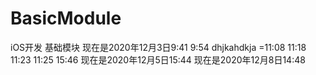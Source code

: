 # BasicModule
iOS开发 基础模块
现在是2020年12月3日9:41
9:54
dhjkahdkja
=11:08
11:18
11:23
11:25
15:46
现在是2020年12月5日15:44
现在是2020年12月8日14:48
